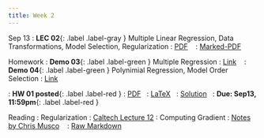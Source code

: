 ```yaml
---
title: Week 2
---
```


Sep 13
: **LEC 02**{: .label .label-gray } Multiple Linear Regression, Data Transformations, Model Selection, Regularization
  : [PDF](#) &nbsp;&nbsp;
  : [Marked-PDF](#)

Homework
: **Demo 03**{: .label .label-green } Multiple Regression 
  : [Link](#) &nbsp;&nbsp;
: **Demo 04**{: .label .label-green } Polynimial Regression, Model Order Selection
  : [Link](#) &nbsp;&nbsp;

: **HW 01 posted**{: .label .label-red }
  : [PDF](#) &nbsp;
  : [LaTeX](#) &nbsp;
  : [Solution](#) &nbsp;
  : **Due: Sep13, 11:59pm**{: .label .label-red }

Reading
: Regularization 
  : [Caltech Lecture 12](https://work.caltech.edu/lectures.html#lectures)
: Computing Gradient
  : [Notes by Chris Musco](https://www.chrismusco.com/machinelearning2023_grad/gradient_practice.pdf) &nbsp;&nbsp;
  : [Raw Markdown](https://www.chrismusco.com/machinelearning2023_grad/gradient_practice.md)

